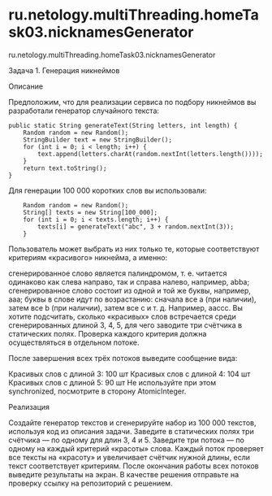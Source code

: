 # ru.netology.multiThreading.homeTask03.nicknamesGenerator
ru.netology.multiThreading.homeTask03.nicknamesGenerator

Задача 1. Генерация никнеймов

Описание

Предположим, что для реализации сервиса по подбору никнеймов вы разработали генератор случайного текста:

    public static String generateText(String letters, int length) {
        Random random = new Random();
        StringBuilder text = new StringBuilder();
        for (int i = 0; i < length; i++) {
            text.append(letters.charAt(random.nextInt(letters.length())));
        }
        return text.toString();
    }
Для генерации 100 000 коротких слов вы использовали:

        Random random = new Random();
        String[] texts = new String[100_000];
        for (int i = 0; i < texts.length; i++) {
            texts[i] = generateText("abc", 3 + random.nextInt(3));
        }
Пользователь может выбрать из них только те, которые соответствуют критериям «красивого» никнейма, а именно:

сгенерированное слово является палиндромом, т. е. читается одинаково как слева направо, так и справа налево, например, abba;
сгенерированное слово состоит из одной и той же буквы, например, aaa;
буквы в слове идут по возрастанию: сначала все a (при наличии), затем все b (при наличии), затем все c и т. д. Например, aaccc.
Вы хотите подсчитать, сколько «красивых» слов встречается среди сгенерированных длиной 3, 4, 5, для чего заводите три счётчика в статических полях. Проверка каждого критерия должна осуществляться в отдельном потоке.

После завершения всех трёх потоков выведите сообщение вида:

Красивых слов с длиной 3: 100 шт
Красивых слов с длиной 4: 104 шт
Красивых слов с длиной 5: 90 шт
Не используйте при этом synchronized, посмотрите в сторону AtomicInteger.

Реализация

Создайте генератор текстов и сгенерируйте набор из 100 000 текстов, используя код из описания задачи.
Заведите в статических полях три счётчика — по одному для длин 3, 4 и 5.
Заведите три потока — по одному на каждый критерий «красоты» слова. Каждый поток проверяет все тексты на «красоту» и увеличивает счётчик нужной длины, если текст соответствует критериям.
После окончания работы всех потоков выведите результаты на экран.
В качестве решения отправьте на проверку ссылку на репозиторий с решением.
